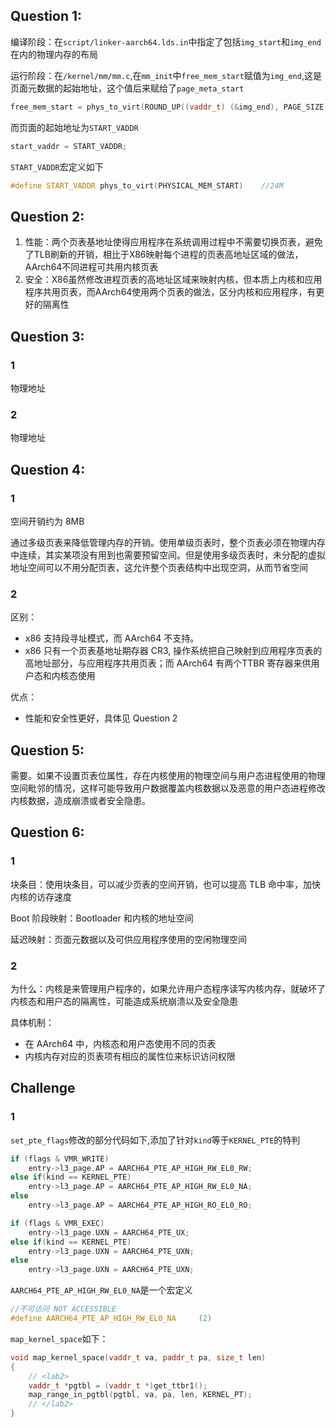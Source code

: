 ## Question 1:

编译阶段：在`script/linker-aarch64.lds.in`中指定了包括`img_start`和`img_end`在内的物理内存的布局

运行阶段：在`/kernel/mm/mm.c`,在`mm_init`中`free_mem_start`赋值为`img_end`,这是页面元数据的起始地址，这个值后来赋给了`page_meta_start`

```c++
free_mem_start = phys_to_virt(ROUND_UP((vaddr_t) (&img_end), PAGE_SIZE));
```

而页面的起始地址为`START_VADDR`

```c++
start_vaddr = START_VADDR;
```

`START_VADDR`宏定义如下

```c++
#define START_VADDR phys_to_virt(PHYSICAL_MEM_START)	//24M
```

## Question 2:

1. 性能：两个页表基地址使得应用程序在系统调用过程中不需要切换页表，避免了TLB刷新的开销，相比于X86映射每个进程的页表高地址区域的做法，AArch64不同进程可共用内核页表
2. 安全：X86虽然修改进程页表的高地址区域来映射内核，但本质上内核和应用程序共用页表，而AArch64使用两个页表的做法，区分内核和应用程序，有更好的隔离性

## Question 3:

### 1

物理地址

### 2

物理地址

## Question 4:

### 1

空间开销约为 8MB

通过多级页表来降低管理内存的开销。使用单级页表时，整个页表必须在物理内存中连续，其实某项没有用到也需要预留空间。但是使用多级页表时，未分配的虚拟地址空间可以不用分配页表，这允许整个页表结构中出现空洞，从而节省空间

### 2

区别：

- x86 支持段寻址模式，而 AArch64 不支持。
- x86 只有一个页表基地址期存器 CR3, 操作系统把自己映射到应用程序页表的高地址部分，与应用程序共用页表；而 AArch64 有两个TTBR 寄存器来供用户态和内核态使用

优点：

- 性能和安全性更好，具体见 Question 2

## Question 5:

需要。如果不设置页表位属性，存在内核使用的物理空间与用户态进程使用的物理空间毗邻的情况，这样可能导致用户数据覆盖内核数据以及恶意的用户态进程修改内核数据，造成崩溃或者安全隐患。

## Question 6:

### 1

块条目：使用块条目，可以减少页表的空间开销，也可以提高 TLB 命中率，加快内核的访存速度

Boot 阶段映射：Bootloader 和内核的地址空间

延迟映射：页面元数据以及可供应用程序使用的空闲物理空间

### 2

为什么：内核是来管理用户程序的，如果允许用户态程序读写内核内存，就破坏了内核态和用户态的隔离性，可能造成系统崩溃以及安全隐患

具体机制：

- 在 AArch64 中，内核态和用户态使用不同的页表
- 内核内存对应的页表项有相应的属性位来标识访问权限

## Challenge

### 1

`set_pte_flags`修改的部分代码如下,添加了针对`kind`等于`KERNEL_PTE`的特判

```c++
if (flags & VMR_WRITE)
    entry->l3_page.AP = AARCH64_PTE_AP_HIGH_RW_EL0_RW;
else if(kind == KERNEL_PTE)
    entry->l3_page.AP = AARCH64_PTE_AP_HIGH_RW_EL0_NA;
else
    entry->l3_page.AP = AARCH64_PTE_AP_HIGH_RO_EL0_RO;

if (flags & VMR_EXEC)
    entry->l3_page.UXN = AARCH64_PTE_UX;
else if(kind == KERNEL_PTE)
    entry->l3_page.UXN = AARCH64_PTE_UXN;
else
    entry->l3_page.UXN = AARCH64_PTE_UXN;
```

`AARCH64_PTE_AP_HIGH_RW_EL0_NA`是一个宏定义

```c++
//不可访问 NOT ACCESSIBLE
#define AARCH64_PTE_AP_HIGH_RW_EL0_NA     (2)
```

`map_kernel_space`如下：

```c++
void map_kernel_space(vaddr_t va, paddr_t pa, size_t len)
{
	// <lab2>
	vaddr_t *pgtbl = (vaddr_t *)get_ttbr1();
	map_range_in_pgtbl(pgtbl, va, pa, len, KERNEL_PT);
	// </lab2>
}
```

